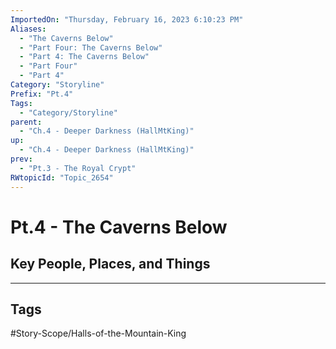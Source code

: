 ```yaml
---
ImportedOn: "Thursday, February 16, 2023 6:10:23 PM"
Aliases:
  - "The Caverns Below"
  - "Part Four: The Caverns Below"
  - "Part 4: The Caverns Below"
  - "Part Four"
  - "Part 4"
Category: "Storyline"
Prefix: "Pt.4"
Tags:
  - "Category/Storyline"
parent:
  - "Ch.4 - Deeper Darkness (HallMtKing)"
up:
  - "Ch.4 - Deeper Darkness (HallMtKing)"
prev:
  - "Pt.3 - The Royal Crypt"
RWtopicId: "Topic_2654"
---
```

# Pt.4 - The Caverns Below
## Key People, Places, and Things

---
## Tags
#Story-Scope/Halls-of-the-Mountain-King

